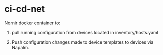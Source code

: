 # ci-cd-net

Nornir docker container to:

1. pull running configuration from devices located in inventory/hosts.yaml

2. Push configuration changes made to device templates to devices via Napalm.
 
